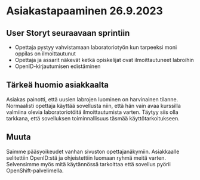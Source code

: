 # Asiakastapaaminen 26.9.2023

## User Storyt seuraavaan sprintiin
- Opettaja pystyy vahvistamaan laboratoriotyön kun tarpeeksi moni oppilas on ilmoittautunut
- Opettaja ja assarit näkevät ketkä opiskelijat ovat ilmoittautuneet labroihin
- OpenID-kirjautumisen edistäminen

## Tärkeä huomio asiakkaalta
Asiakas painotti, että uusien labrojen luominen on harvinainen tilanne. Normaalisti opettaja käyttää
sovellusta niin, että hän vain avaa kurssilla valmiina olevia laboratoriotöitä ilmoittautumista varten. 
Täytyy siis olla tarkkana, että sovelluksen toiminnallisuus täsmää käyttötarkoitukseen.

## Muuta
Saimme pääsyoikeudet vanhan sivuston opettajanäkymiin. Asiakkaalle selitettiin OpenID:stä ja ohjeistettiin
luomaan ryhmä meitä varten. Selvensimme myös mitä käytännössä tarkoittaa että sovellus pyörii OpenShift-palvelimella.
